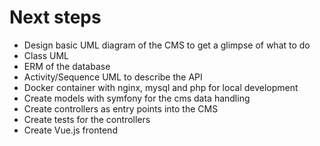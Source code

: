 # Next steps

- Design basic UML diagram of the CMS to get a glimpse of what to do
- Class UML
- ERM of the database
- Activity/Sequence UML to describe the API
- Docker container with nginx, mysql and php for local development
- Create models with symfony for the cms data handling
- Create controllers as entry points into the CMS
- Create tests for the controllers
- Create Vue.js frontend
